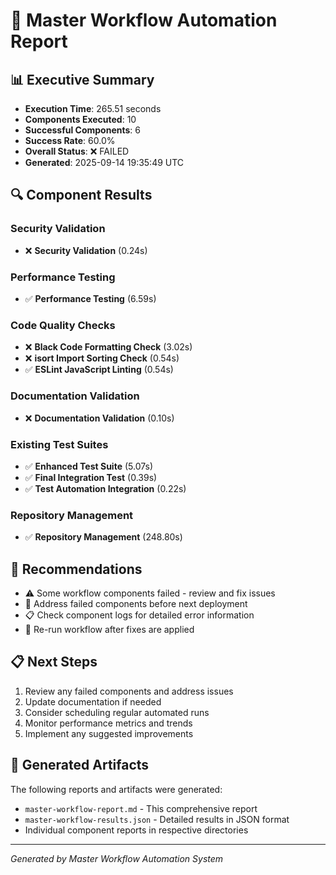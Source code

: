 # 🚀 Master Workflow Automation Report

## 📊 Executive Summary

- **Execution Time**: 265.51 seconds
- **Components Executed**: 10
- **Successful Components**: 6
- **Success Rate**: 60.0%
- **Overall Status**: ❌ FAILED
- **Generated**: 2025-09-14 19:35:49 UTC

## 🔍 Component Results

### Security Validation

- ❌ **Security Validation** (0.24s)

### Performance Testing

- ✅ **Performance Testing** (6.59s)

### Code Quality Checks

- ❌ **Black Code Formatting Check** (3.02s)
- ❌ **isort Import Sorting Check** (0.54s)
- ✅ **ESLint JavaScript Linting** (0.54s)

### Documentation Validation

- ❌ **Documentation Validation** (0.10s)

### Existing Test Suites

- ✅ **Enhanced Test Suite** (5.07s)
- ✅ **Final Integration Test** (0.39s)
- ✅ **Test Automation Integration** (0.22s)

### Repository Management

- ✅ **Repository Management** (248.80s)

## 🎯 Recommendations

- ⚠️ Some workflow components failed - review and fix issues
- 🔧 Address failed components before next deployment
- 📋 Check component logs for detailed error information
- 🔄 Re-run workflow after fixes are applied

## 📋 Next Steps

1. Review any failed components and address issues
2. Update documentation if needed
3. Consider scheduling regular automated runs
4. Monitor performance metrics and trends
5. Implement any suggested improvements

## 📁 Generated Artifacts

The following reports and artifacts were generated:
- `master-workflow-report.md` - This comprehensive report
- `master-workflow-results.json` - Detailed results in JSON format
- Individual component reports in respective directories

---
*Generated by Master Workflow Automation System*
